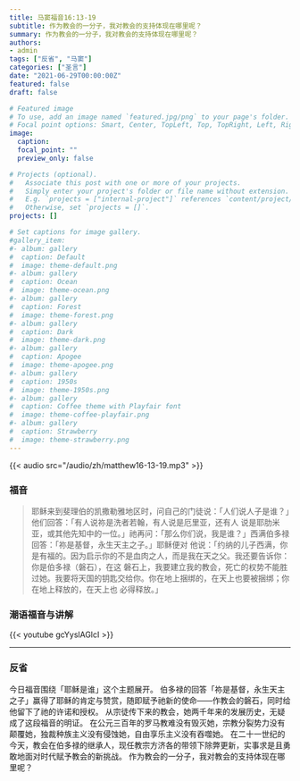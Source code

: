 ```yaml
---
title: 马窦福音16:13-19
subtitle: 作为教会的一分子，我对教会的支持体现在哪里呢？
summary: 作为教会的一分子，我对教会的支持体现在哪里呢？
authors:
- admin
tags: ["反省", "马窦"]
categories: ["圣言"]
date: "2021-06-29T00:00:00Z"
featured: false
draft: false

# Featured image
# To use, add an image named `featured.jpg/png` to your page's folder.
# Focal point options: Smart, Center, TopLeft, Top, TopRight, Left, Right, BottomLeft, Bottom, BottomRight
image:
  caption:
  focal_point: ""
  preview_only: false

# Projects (optional).
#   Associate this post with one or more of your projects.
#   Simply enter your project's folder or file name without extension.
#   E.g. `projects = ["internal-project"]` references `content/project/deep-learning/index.md`.
#   Otherwise, set `projects = []`.
projects: []

# Set captions for image gallery.
#gallery_item:
#- album: gallery
#  caption: Default
#  image: theme-default.png
#- album: gallery
#  caption: Ocean
#  image: theme-ocean.png
#- album: gallery
#  caption: Forest
#  image: theme-forest.png
#- album: gallery
#  caption: Dark
#  image: theme-dark.png
#- album: gallery
#  caption: Apogee
#  image: theme-apogee.png
#- album: gallery
#  caption: 1950s
#  image: theme-1950s.png
#- album: gallery
#  caption: Coffee theme with Playfair font
#  image: theme-coffee-playfair.png
#- album: gallery
#  caption: Strawberry
#  image: theme-strawberry.png
---
```


{{< audio src="/audio/zh/matthew16-13-19.mp3" >}}

### 福音
> 耶稣来到斐理伯的凯撒勒雅地区时，问自己的门徒说：「人们说人子是谁？」他们回答：「有人说祢是洗者若翰，有人说是厄里亚，还有人 说是耶肋米亚，或其他先知中的一位。」祂再问：「那么你们说，我是谁？」西满伯多禄回答：「祢是基督，永生天主之子。」耶稣便对 他说：「约纳的儿子西满，你是有福的。因为启示你的不是血肉之人，而是我在天之父。我还要告诉你：你是伯多禄（磐石），在这 磐石上，我要建立我的教会，死亡的权势不能胜过她。我要将天国的钥匙交给你。你在地上捆绑的，在天上也要被捆绑；你在地上释放的，在天上也 必得释放。」


### 潮语福音与讲解
{{< youtube gcYyslAGlcI >}}

---
### 反省
今日福音围绕「耶稣是谁」这个主题展开。 伯多禄的回答「祢是基督，永生天主之子」赢得了耶稣的肯定与赞赏，随即赋予祂新的使命——作教会的磐石，同时给他留下了祂的许诺和授权。 从宗徒传下来的教会，她两千年来的发展历史，无疑成了这段福音的明证。 在公元三百年的罗马教难没有毁灭她，宗教分裂势力没有颠覆她，独裁种族主义没有侵蚀她，自由享乐主义没有吞噬她。 在二十一世纪的今天，教会在伯多禄的继承人，现任教宗方济各的带领下除弊更新，实事求是且勇敢地面对时代赋予教会的新挑战。 作为教会的一分子，我对教会的支持体现在哪里呢？
